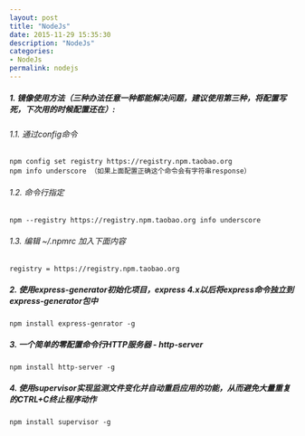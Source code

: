 ```yaml
---
layout: post
title: "NodeJs"
date: 2015-11-29 15:35:30
description: "NodeJs"
categories:
- NodeJs
permalink: nodejs
---
```


##### 1. 镜像使用方法（三种办法任意一种都能解决问题，建议使用第三种，将配置写死，下次用的时候配置还在）:
###### 1.1. 通过config命令
```vim
npm config set registry https://registry.npm.taobao.org
npm info underscore （如果上面配置正确这个命令会有字符串response）
```
###### 1.2. 命令行指定
```vim
npm --registry https://registry.npm.taobao.org info underscore
```
###### 1.3. 编辑 ~/.npmrc 加入下面内容
```vim
registry = https://registry.npm.taobao.org
```
##### 2. 使用express-generator初始化项目，express 4.x以后将express命令独立到express-generator包中
```vim
npm install express-genrator -g
```
##### 3. 一个简单的零配置命令行HTTP服务器 - http-server
```vim
npm install http-server -g
```
##### 4. 使用supervisor实现监测文件变化并自动重启应用的功能，从而避免大量重复的CTRL+C终止程序动作
```vim
npm install supervisor -g
```
